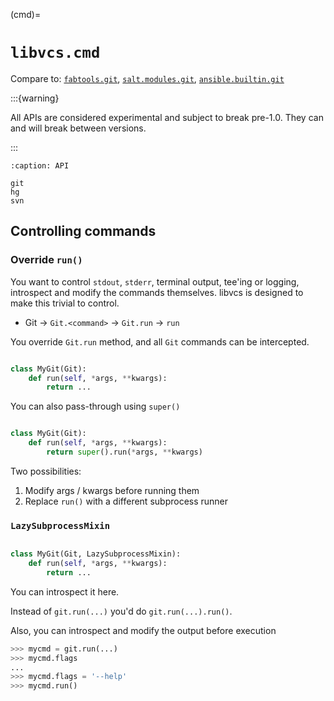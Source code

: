 (cmd)=

# `libvcs.cmd`

Compare to: [`fabtools.git`](https://fabtools.readthedocs.io/en/0.19.0/api/git.html#git-module),
[`salt.modules.git`](https://docs.saltproject.io/en/latest/ref/modules/all/salt.modules.git.html),
[`ansible.builtin.git`](https://docs.ansible.com/ansible/latest/collections/ansible/builtin/git_module.html)

:::{warning}

All APIs are considered experimental and subject to break pre-1.0. They can and will break between
versions.

:::

```{toctree}
:caption: API

git
hg
svn
```

## Controlling commands

### Override `run()`

You want to control `stdout`, `stderr`, terminal output, tee'ing or logging, introspect and modify
the commands themselves. libvcs is designed to make this trivial to control.

- Git -> `Git.<command>` -> `Git.run` -> `run`

You override `Git.run` method, and all `Git` commands can be intercepted.

```python

class MyGit(Git):
    def run(self, *args, **kwargs):
        return ...
```

You can also pass-through using `super()`

```python

class MyGit(Git):
    def run(self, *args, **kwargs):
        return super().run(*args, **kwargs)
```

Two possibilities:

1. Modify args / kwargs before running them
2. Replace `run()` with a different subprocess runner

### `LazySubprocessMixin`

```python

class MyGit(Git, LazySubprocessMixin):
    def run(self, *args, **kwargs):
        return ...
```

You can introspect it here.

Instead of `git.run(...)` you'd do `git.run(...).run()`.

Also, you can introspect and modify the output before execution

```python
>>> mycmd = git.run(...)
>>> mycmd.flags
...
>>> mycmd.flags = '--help'
>>> mycmd.run()
```
